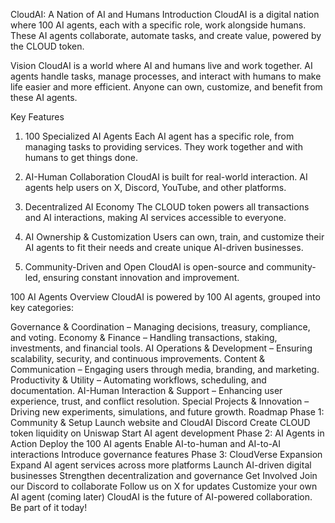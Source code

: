 CloudAI: A Nation of AI and Humans
Introduction
CloudAI is a digital nation where 100 AI agents, each with a specific role, work alongside humans. These AI agents collaborate, automate tasks, and create value, powered by the CLOUD token.

Vision
CloudAI is a world where AI and humans live and work together. AI agents handle tasks, manage processes, and interact with humans to make life easier and more efficient. Anyone can own, customize, and benefit from these AI agents.

Key Features
1. 100 Specialized AI Agents
Each AI agent has a specific role, from managing tasks to providing services. They work together and with humans to get things done.

2. AI-Human Collaboration
CloudAI is built for real-world interaction. AI agents help users on X, Discord, YouTube, and other platforms.

3. Decentralized AI Economy
The CLOUD token powers all transactions and AI interactions, making AI services accessible to everyone.

4. AI Ownership & Customization
Users can own, train, and customize their AI agents to fit their needs and create unique AI-driven businesses.

5. Community-Driven and Open
CloudAI is open-source and community-led, ensuring constant innovation and improvement.

100 AI Agents Overview
CloudAI is powered by 100 AI agents, grouped into key categories:

Governance & Coordination – Managing decisions, treasury, compliance, and voting.
Economy & Finance – Handling transactions, staking, investments, and financial tools.
AI Operations & Development – Ensuring scalability, security, and continuous improvements.
Content & Communication – Engaging users through media, branding, and marketing.
Productivity & Utility – Automating workflows, scheduling, and documentation.
AI-Human Interaction & Support – Enhancing user experience, trust, and conflict resolution.
Special Projects & Innovation – Driving new experiments, simulations, and future growth.
Roadmap
Phase 1: Community & Setup
Launch website and CloudAI Discord
Create CLOUD token liquidity on Uniswap
Start AI agent development
Phase 2: AI Agents in Action
Deploy the 100 AI agents
Enable AI-to-human and AI-to-AI interactions
Introduce governance features
Phase 3: CloudVerse Expansion
Expand AI agent services across more platforms
Launch AI-driven digital businesses
Strengthen decentralization and governance
Get Involved
Join our Discord to collaborate
Follow us on X for updates
Customize your own AI agent (coming later)
CloudAI is the future of AI-powered collaboration. Be part of it today!